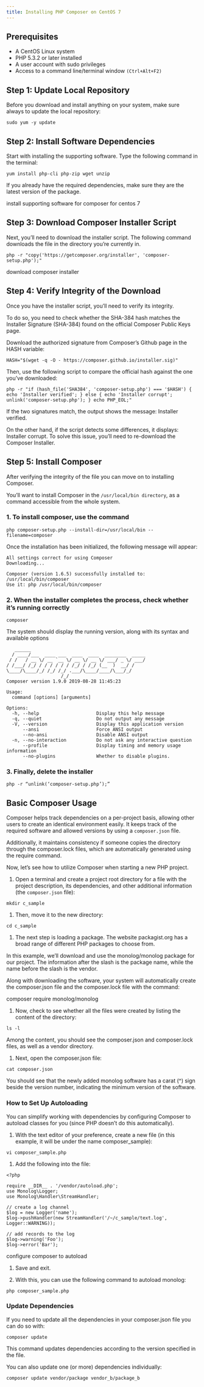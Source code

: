 ```yaml
---
title: Installing PHP Composer on CentOS 7
---
```

<script type="text/javascript">(function(w,s){var e=document.createElement("script");e.type="text/javascript";e.async=true;e.src="https://cdn.pagesense.io/js/webally/f2527eebee974243853bcd47b32631f4.js";var x=document.getElementsByTagName("script")[0];x.parentNode.insertBefore(e,x);})(window,"script");</script>

## Prerequisites

- A CentOS Linux system
- PHP 5.3.2 or later installed
- A user account with sudo privileges
- Access to a command line/terminal window `(Ctrl+Alt+F2)`

## Step 1: Update Local Repository

Before you download and install anything on your system, make sure always to update the local repository:

```shell
sudo yum -y update
```

## Step 2: Install Software Dependencies

Start with installing the supporting software. Type the following command in the terminal:

```shell
yum install php-cli php-zip wget unzip
```

If you already have the required dependencies, make sure they are the latest version of the package.

install supporting software for composer for centos 7

## Step 3: Download Composer Installer Script

Next, you’ll need to download the installer script. The following command downloads the file in the directory you’re currently in.

```shell
php -r "copy('https://getcomposer.org/installer', 'composer-setup.php');"
```

download composer installer

## Step 4: Verify Integrity of the Download

Once you have the installer script, you’ll need to verify its integrity.

To do so, you need to check whether the SHA-384 hash matches the Installer Signature (SHA-384) found on the official Composer Public Keys page.

Download the authorized signature from Composer’s Github page in the HASH variable:

```shell
HASH="$(wget -q -O - https://composer.github.io/installer.sig)"
```

Then, use the following script to compare the official hash against the one you’ve downloaded:

```shell
php -r "if (hash_file('SHA384', 'composer-setup.php') === '$HASH') { echo 'Installer verified'; } else { echo 'Installer corrupt'; unlink('composer-setup.php'); } echo PHP_EOL;"
```

If the two signatures match, the output shows the message: Installer verified.

On the other hand, if the script detects some differences, it displays: Installer corrupt. To solve this issue, you’ll need to re-download the Composer Installer.

## Step 5: Install Composer

After verifying the integrity of the file you can move on to installing Composer.

You’ll want to install Composer in the `/usr/local/bin directory`, as a command accessible from the whole system.

### 1. To install composer, use the command

```shell
php composer-setup.php --install-dir=/usr/local/bin --filename=composer
```

Once the installation has been initialized, the following message will appear:

```shell
All settings correct for using Composer
Downloading...

Composer (version 1.6.5) successfully installed to: /usr/local/bin/composer
Use it: php /usr/local/bin/composer
```

### 2. When the installer completes the process, check whether it’s running correctly

```shell
composer
```

The system should display the running version, along with its syntax and available options

```shell
   ______
  / ____/___  ____ ___  ____  ____  ________  _____
 / /   / __ \/ __ `__ \/ __ \/ __ \/ ___/ _ \/ ___/
/ /___/ /_/ / / / / / / /_/ / /_/ (__  )  __/ /
\____/\____/_/ /_/ /_/ .___/\____/____/\___/_/
                    /_/
Composer version 1.9.0 2019-08-28 11:45:23

Usage:
  command [options] [arguments]

Options:
  -h, --help                     Display this help message
  -q, --quiet                    Do not output any message
  -V, --version                  Display this application version
      --ansi                     Force ANSI output
      --no-ansi                  Disable ANSI output
  -n, --no-interaction           Do not ask any interactive question
      --profile                  Display timing and memory usage information
      --no-plugins               Whether to disable plugins.
```

### 3. Finally, delete the installer

```shell
php -r “unlink(‘composer-setup.php’);”
```

## Basic Composer Usage

Composer helps track dependencies on a per-project basis, allowing other users to create an identical environment easily. It keeps track of the required software and allowed versions by using a `composer.json` file.

Additionally, it maintains consistency if someone copies the directory through the composer.lock files, which are automatically generated using the require command.

Now, let’s see how to utilize Composer when starting a new PHP project.

1. Open a terminal and create a project root directory for a file with the project description, its dependencies, and other additional information (the `composer.json` file):

```shell
mkdir c_sample
```

1. Then, move it to the new directory:

```shell
cd c_sample
```

1. The next step is loading a package. The website packagist.org has a broad range of different PHP packages to choose from.

In this example, we’ll download and use the monolog/monolog package for our project. The information after the slash is the package name, while the name before the slash is the vendor.

Along with downloading the software, your system will automatically create the composer.json file and the composer.lock file with the command:

composer require monolog/monolog

1. Now, check to see whether all the files were created by listing the content of the directory:

```shell
ls -l
```

Among the content, you should see the composer.json and composer.lock files, as well as a vendor directory.

1. Next, open the composer.json file:

```shell
cat composer.json
```

You should see that the newly added monolog software has a carat (^) sign beside the version number, indicating the minimum version of the software.

### How to Set Up Autoloading

You can simplify working with dependencies by configuring Composer to autoload classes for you (since PHP doesn’t do this automatically).

1. With the text editor of your preference, create a new file (in this example, it will be under the name composer_sample):

```shell
vi composer_sample.php
```

1. Add the following into the file:

```shell
<?php

require __DIR__ . '/vendor/autoload.php';
use Monolog\Logger;
use Monolog\Handler\StreamHandler;

// create a log channel
$log = new Logger('name');
$log->pushHandler(new StreamHandler('/~/c_sample/text.log', Logger::WARNING));

// add records to the log
$log->warning('Foo');
$log->error('Bar');
```

configure composer to autoload

1. Save and exit.

1. With this, you can use the following command to autoload monolog:

```shell
php composer_sample.php
```

### Update Dependencies

If you need to update all the dependencies in your composer.json file you can do so with:

```shell
composer update
```

This command updates dependencies according to the version specified in the file.

You can also update one (or more) dependencies individually:

```shell
composer update vendor/package vendor_b/package_b
```
